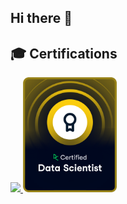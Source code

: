## Hi there 🐶

## 🎓 Certifications
<a href="https://www.credly.com/badges/7b67f8b2-8f2c-4a8e-8068-5d96363a30e5/public_url">
  <img src="https://images.credly.com/images/024d0122-724d-4c5a-bd83-cfe3c4b7a073/image.png" width="150">
</a>
<a href="https://www.datacamp.com/certificate/DS0021494083287">
  <img src="https://raw.githubusercontent.com/WireFoxTerrier/WireFoxTerrier/main/DS%20-%20HD%20badge.png" width="150">
</a>










<!--
**WireFoxTerrier/WireFoxTerrier** is a ✨ _special_ ✨ repository because its `README.md` (this file) appears on your GitHub profile.

Here are some ideas to get you started:

- 🔭 I’m currently working on ...
- 🌱 I’m currently learning ...
- 👯 I’m looking to collaborate on ...
- 🤔 I’m looking for help with ...
- 💬 Ask me about ...
- 📫 How to reach me: ...
- 😄 Pronouns: ...
- ⚡ Fun fact: ...
-->

